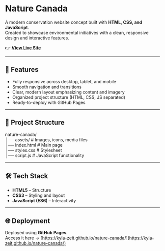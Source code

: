# Nature Canada

A modern conservation website concept built with **HTML, CSS, and JavaScript**.  
Created to showcase environmental initiatives with a clean, responsive design and interactive features.

👉 **[View Live Site](https://kyla-zeit.github.io/nature-canada/)**

---

## 🚀 Features
- Fully responsive across desktop, tablet, and mobile  
- Smooth navigation and transitions  
- Clear, modern layout emphasizing content and imagery  
- Organized project structure (HTML, CSS, JS separated)  
- Ready-to-deploy with GitHub Pages  

---

## 📂 Project Structure
nature-canada/  
│── assets/        # Images, icons, media files  
│── index.html     # Main page  
│── styles.css     # Stylesheet  
│── script.js      # JavaScript functionality  

---

## 🛠️ Tech Stack
- **HTML5** – Structure  
- **CSS3** – Styling and layout  
- **JavaScript (ES6)** – Interactivity  

---

## 🌐 Deployment
Deployed using **GitHub Pages**.  
Access it here → [https://kyla-zeit.github.io/nature-canada/](https://kyla-zeit.github.io/nature-canada/)
